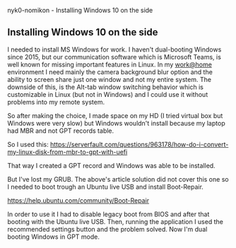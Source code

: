 nyk0-nomikon - Installing Windows 10 on the side

## Installing Windows 10 on the side

I needed to install MS Windows for work. I haven't dual-booting Windows since 2015, but our communication software which is Microsoft Teams, is well known for missing important features in Linux. In my <work@home> environment I need mainly the camera background blur option and the ability to screen share just one window and not my entire system. The downside of this, is the Alt-tab window switching behavior which is customizable in Linux (but not in Windows) and I could use it without problems into my remote system.

So after making the choice, I made space on my HD (I tried virtual box but Windows were very slow) but Windows wouldn't install because my laptop had MBR and not GPT records table.

So I used this: <https://serverfault.com/questions/963178/how-do-i-convert-my-linux-disk-from-mbr-to-gpt-with-uefi>

That way I created a GPT record and Windows was able to be installed.

But I've lost my GRUB. The above's article solution did not cover this one so I needed to boot trough an Ubuntu live USB and install Boot-Repair.

<https://help.ubuntu.com/community/Boot-Repair>

In order to use it I had to disable legacy boot from BIOS and after that booting with the Ubuntu live USB. Then, running the application I used the recommended settings button and the problem solved. Now I'm dual booting Windows in GPT mode.
